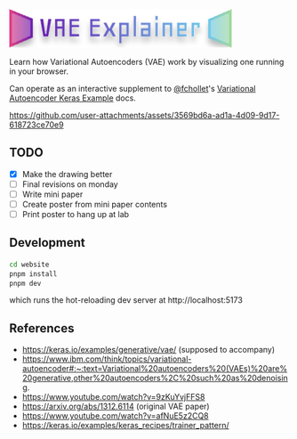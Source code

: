 <img src="public/logo.svg"  width="400"/>

Learn how Variational Autoencoders (VAE) work by visualizing one running in your browser. 

Can operate as an interactive supplement to [@fchollet](https://x.com/fchollet)'s [Variational Autoencoder Keras Example](https://keras.io/examples/generative/vae/) docs.



https://github.com/user-attachments/assets/3569bd6a-ad1a-4d09-9d17-618723ce70e9


## TODO

- [x] Make the drawing better
- [ ] Final revisions on monday
- [ ] Write mini paper
- [ ] Create poster from mini paper contents
- [ ] Print poster to hang up at lab

## Development

```bash
cd website
pnpm install
pnpm dev
```
which runs the hot-reloading dev server at http://localhost:5173

## References

- https://keras.io/examples/generative/vae/ (supposed to accompany)
- https://www.ibm.com/think/topics/variational-autoencoder#:~:text=Variational%20autoencoders%20(VAEs)%20are%20generative,other%20autoencoders%2C%20such%20as%20denoising.
- https://www.youtube.com/watch?v=9zKuYvjFFS8
- https://arxiv.org/abs/1312.6114 (original VAE paper)
- https://www.youtube.com/watch?v=afNuE5z2CQ8
- https://keras.io/examples/keras_recipes/trainer_pattern/
